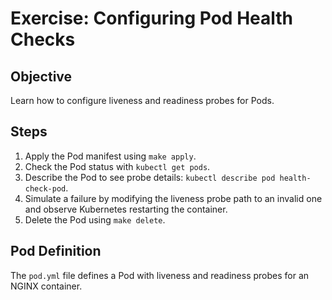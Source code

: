 # Exercise: Configuring Pod Health Checks

## Objective
Learn how to configure liveness and readiness probes for Pods.

## Steps
1. Apply the Pod manifest using `make apply`.
2. Check the Pod status with `kubectl get pods`.
3. Describe the Pod to see probe details: `kubectl describe pod health-check-pod`.
4. Simulate a failure by modifying the liveness probe path to an invalid one and observe Kubernetes restarting the container.
5. Delete the Pod using `make delete`.

## Pod Definition
The `pod.yml` file defines a Pod with liveness and readiness probes for an NGINX container.